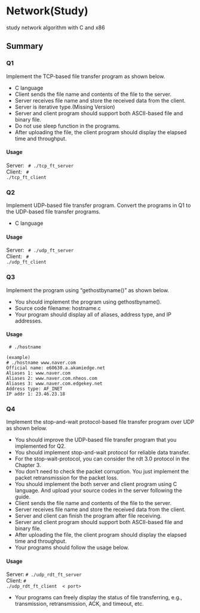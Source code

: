 # Network(Study)
study network algorithm with C and x86

## Summary
### Q1    
Implement the TCP-based file transfer program as shown below.
- C language
- Client sends the file name and contents of the file to the server.
- Server receives file name and store the received data from the client.
- Server is iterative type.(Missing Version)
- Server and client program should support both ASCII-based file and binary file.
- Do not use sleep function in the programs.
- After uploading the file, the client program should display the elapsed time and throughput.    
#### Usage
Server: 
<code> # ./tcp_ft_server <port></code><br>
Client:
<code> # ./tcp_ft_client <IP> <port> <filename></code>

### Q2
Implement UDP-based file transfer program. Convert the programs in Q1 to the UDP-based file transfer programs.
- C language    
#### Usage
Server: 
<code> # ./udp_ft_server <port></code><br>
Client:
<code> # ./udp_ft_client <IP> <port> <filename></code>

### Q3
Implement the program using “gethostbyname()” as shown below.
- You should implement the program using gethostbyname().
- Source code filename: hostname.c
- Your program should display all of aliases, address type, and IP addresses.
#### Usage
<code> # ./hostname <URL> </code>
```
(example)
# ./hostname www.naver.com
Official name: e60630.a.akamiedge.net
Aliases 1: www.naver.com
Aliases 2: www.naver.com.nheos.com
Aliases 3: www.naver.com.edgekey.net
Address type: AF_INET
IP addr 1: 23.46.23.18
```

### Q4
Implement the stop-and-wait protocol-based file transfer program over UDP as shown below.
- You should improve the UDP-based file transfer program that you implemented for Q2.
- You should implement stop-and-wait protocol for reliable data transfer.
- For the stop-wait-protocol, you can consider the rdt 3.0 protocol in the Chapter 3.
- You don’t need to check the packet corruption. You just implement the packet retransmission for the packet
loss.
- You should implement the both server and client program using C language. And upload your source codes
in the server following the guide.
- Client sends the file name and contents of the file to the server.
- Server receives file name and store the received data from the client.
- Server and client can finish the program after file receiving.
- Server and client program should support both ASCII-based file and binary file.
- After uploading the file, the client program should display the elapsed time and throughput.
- Your programs should follow the usage below.
#### Usage
Server: 
<code># ./udp_rdt_ft_server <port></code><br>
Client: 
<code># ./udp_rdt_ft_client <IP> < port> <filename></code>
- Your programs can freely display the status of file transferring, e.g., transmission, retransmission, ACK,
and timeout, etc.
